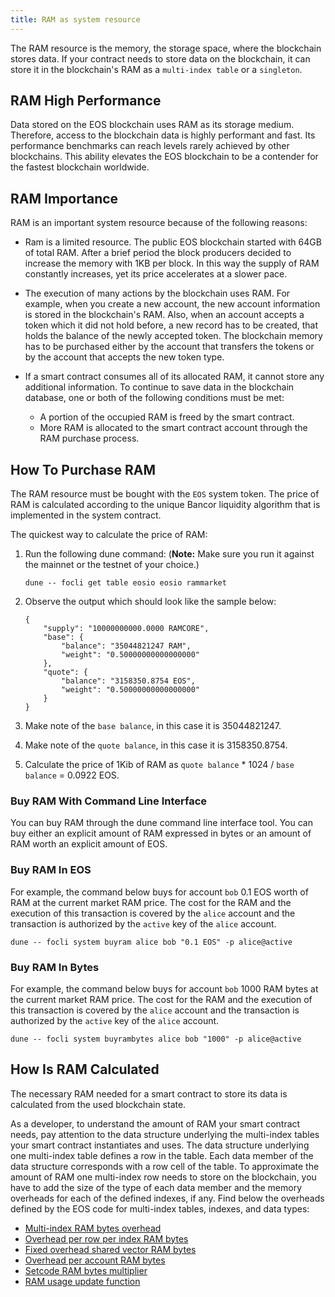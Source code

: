 ```yaml
---
title: RAM as system resource
---
```


The RAM resource is the memory, the storage space, where the blockchain stores data. If your contract needs to store data on the blockchain, it can store it in the blockchain's RAM as a `multi-index table` or a `singleton`.

## RAM High Performance

Data stored on the EOS blockchain uses RAM as its storage medium. Therefore, access to the blockchain data is highly performant and fast. Its performance benchmarks can reach levels rarely achieved by other blockchains. This ability elevates the EOS blockchain to be a contender for the fastest blockchain worldwide.

## RAM Importance

RAM is an important system resource because of the following reasons:

* Ram is a limited resource. The public EOS blockchain started with 64GB of total RAM. After a brief period the block producers decided to increase the memory with 1KB per block. In this way the supply of RAM constantly increases, yet its price accelerates at a slower pace.

* The execution of many actions by the blockchain uses RAM. For example, when you create a new account, the new account information is stored in the blockchain's RAM. Also, when an account accepts a token which it did not hold before, a new record has to be created, that holds the balance of the newly accepted token. The blockchain memory has to be purchased either by the account that transfers the tokens or by the account that accepts the new token type.

* If a smart contract consumes all of its allocated RAM, it cannot store any additional information. To continue to save data in the blockchain database, one or both of the following conditions must be met:

  * A portion of the occupied RAM is freed by the smart contract.
  * More RAM is allocated to the smart contract account through the RAM purchase process.

## How To Purchase RAM

The RAM resource must be bought with the `EOS` system token. The price of RAM is calculated according to the unique Bancor liquidity algorithm that is implemented in the system contract.

The quickest way to calculate the price of RAM:

1. Run the following dune command: (**Note:** Make sure you run it against the mainnet or the testnet of your choice.)

    ```shell
    dune -- focli get table eosio eosio rammarket
    ```

2. Observe the output which should look like the sample below:

    ```text
    {
        "supply": "10000000000.0000 RAMCORE",
        "base": {
            "balance": "35044821247 RAM",
            "weight": "0.50000000000000000"
        },
        "quote": {
            "balance": "3158350.8754 EOS",
            "weight": "0.50000000000000000"
        }
    }
    ```

3. Make note of the `base balance`, in this case it is 35044821247.
4. Make note of the `quote balance`, in this case it is 3158350.8754.
5. Calculate the price of 1Kib of RAM as `quote balance` * 1024 / `base balance` = 0.0922 EOS.

### Buy RAM With Command Line Interface

You can buy RAM through the dune command line interface tool. You can buy either an explicit amount of RAM expressed in bytes or an amount of RAM worth an explicit amount of EOS.

### Buy RAM In EOS

For example, the command below buys for account `bob` 0.1 EOS worth of RAM at the current market RAM price. The cost for the RAM and the execution of this transaction is covered by the `alice` account and the transaction is authorized by the `active` key of the `alice` account.

```shell
dune -- focli system buyram alice bob "0.1 EOS" -p alice@active
```

### Buy RAM In Bytes

For example, the command below buys for account `bob` 1000 RAM bytes at the current market RAM price. The cost for the RAM and the execution of this transaction is covered by the `alice` account and the transaction is authorized by the `active` key of the `alice` account.

```shell
dune -- focli system buyrambytes alice bob "1000" -p alice@active
```

## How Is RAM Calculated

The necessary RAM needed for a smart contract to store its data is calculated from the used blockchain state.

As a developer, to understand the amount of RAM your smart contract needs, pay attention to the data structure underlying the multi-index tables your smart contract instantiates and uses. The data structure underlying one multi-index table defines a row in the table. Each data member of the data structure corresponds with a row cell of the table.
To approximate the amount of RAM one multi-index row needs to store on the blockchain, you have to add the size of the type of each data member and the memory overheads for each of the defined indexes, if any. Find below the overheads defined by the EOS code for multi-index tables, indexes, and data types:

* [Multi-index RAM bytes overhead](https://github.com/fullon-labs/fullon/blob/main/libraries/chain/include/eosio/chain/contract_table_objects.hpp#L242-L285)
* [Overhead per row per index RAM bytes](https://github.com/fullon-labs/fullon/blob/main/libraries/chain/include/eosio/chain/config.hpp#L114)
* [Fixed overhead shared vector RAM bytes](https://github.com/fullon-labs/fullon/blob/main/libraries/chain/include/eosio/chain/config.hpp#L113)
* [Overhead per account RAM bytes](https://github.com/fullon-labs/fullon/blob/main/libraries/chain/include/eosio/chain/config.hpp#L115)
* [Setcode RAM bytes multiplier](https://github.com/fullon-labs/fullon/blob/main/libraries/chain/include/eosio/chain/config.hpp#L116)
* [RAM usage update function](https://github.com/fullon-labs/fullon/blob/main/libraries/chain/apply_context.cpp#L734)
